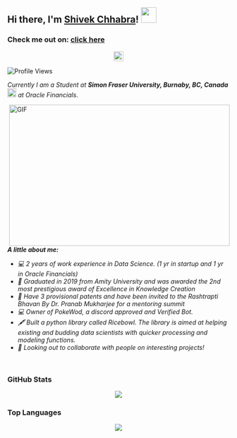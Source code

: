 ## Hi there, I'm [Shivek Chhabra](https://www.shivekchhabra.com/)! <img src="https://raw.githubusercontent.com/TheDudeThatCode/TheDudeThatCode/master/Assets/Hi.gif" width=35 height=35> 

<h3>Check me out on: <a href="https://www.shivekchhabra.com/"</a> click here</h3>

<p align="center">
      <a href="https://in.linkedin.com/in/shivek-chhabra-204a25110">
        <img align="center" alt="Mandar's LinkedIn profile" width="22px" src="https://cdn.jsdelivr.net/npm/simple-icons@v3/icons/linkedin.svg"/>
      </a>
 	</p>

![Profile Views](https://komarev.com/ghpvc/?username=shivekchhabra&style=flat-square)


<p>
  <em>
    Currently I am a Student at <b>Simon Fraser University, Burnaby, BC, Canada</b> <img src="https://raw.githubusercontent.com/TheDudeThatCode/TheDudeThatCode/master/Assets/Medal.gif" width=20 height=20> at Oracle Financials.
  </em>
 </p>

<img align="right" alt="GIF" src="https://github.com/abhisheknaiidu/abhisheknaiidu/blob/master/code.gif?raw=true" width="500" height="320" />

<em>
  
**A little about me:**

- 💻 2 years of work experience in Data Science. (1 yr in startup and 1 yr in Oracle Financials)
- 👨 Graduated in 2019 from Amity University and was awarded the 2nd most prestigious award of Excellence in Knowledge Creation
- 💼 Have 3 provisional patents and have been invited to the Rashtrapti Bhavan By Dr. Pranab Mukharjee for a mentoring summit
- 💻 Owner of PokeWod, a discord approved and Verified Bot.
- 🖋️ Built a python library called Ricebowl. The library is aimed at helping existing and budding data scientists with quicker processing and modeling functions.
- 💬 Looking out to collaborate with people on interesting projects!
<br/> 
</em>

### GitHub Stats
<p align="center">
  <a href = "https://github.com/shivekchhabra">
<img src="https://github-readme-stats-aj8vj7k8x.vercel.app/api?username=shivekchhabra&show_icons=true&title_color=ffc857&icon_color=8ac926&text_color=daf7dc&bg_color=151515&count_private=true&include_all_commits=true">
  </a>
 </p>
 
### Top Languages

<p align="center">
<a href = "https://github.com/shivekchhabra">
  <img src="https://github-readme-stats-aj8vj7k8x.vercel.app/api/top-langs/?username=shivekchhabra&layout=compact&title_color=ffc857&icon_color=8ac926&text_color=daf7dc&bg_color=151515&card_width=400">
</a>
</p>
